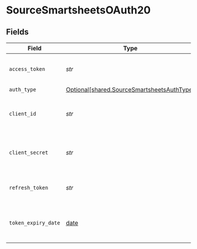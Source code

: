 # SourceSmartsheetsOAuth20


## Fields

| Field                                                                                          | Type                                                                                           | Required                                                                                       | Description                                                                                    |
| ---------------------------------------------------------------------------------------------- | ---------------------------------------------------------------------------------------------- | ---------------------------------------------------------------------------------------------- | ---------------------------------------------------------------------------------------------- |
| `access_token`                                                                                 | *str*                                                                                          | :heavy_check_mark:                                                                             | Access Token for making authenticated requests.                                                |
| `auth_type`                                                                                    | [Optional[shared.SourceSmartsheetsAuthType]](../../models/shared/sourcesmartsheetsauthtype.md) | :heavy_minus_sign:                                                                             | N/A                                                                                            |
| `client_id`                                                                                    | *str*                                                                                          | :heavy_check_mark:                                                                             | The API ID of the SmartSheets developer application.                                           |
| `client_secret`                                                                                | *str*                                                                                          | :heavy_check_mark:                                                                             | The API Secret the SmartSheets developer application.                                          |
| `refresh_token`                                                                                | *str*                                                                                          | :heavy_check_mark:                                                                             | The key to refresh the expired access_token.                                                   |
| `token_expiry_date`                                                                            | [date](https://docs.python.org/3/library/datetime.html#date-objects)                           | :heavy_check_mark:                                                                             | The date-time when the access token should be refreshed.                                       |
